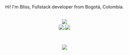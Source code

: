 
<div align="center">
Hi! I'm Bliss, Fullstack developer from Bogotá, Colombia.
  <br>
  <br>
<p style="display: inline_block;">
 
  <img align="center" src="https://dcbadge.limes.pink/api/shield/1009281424177778699?theme=discord"/><br>
<a href="https://discord.gg/RHePucN4e9">
<img align="center" src="https://dcbadge.limes.pink/api/server/https://discord.gg/RHePucN4e9?theme=discord&logoColor=green"/>
<img align="center" src="https://www.codewars.com/users/blisse1/badges/large"><br>
</a>
  <br>
  <br>
</p>
<img src="./assets/giphy.gif"/>
</div>
